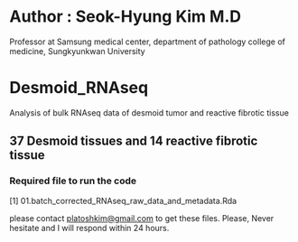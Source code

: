 # Author : Seok-Hyung Kim M.D
Professor at Samsung medical center, department of pathology
college of medicine, Sungkyunkwan University

# Desmoid_RNAseq
Analysis of bulk RNAseq data of desmoid tumor and reactive fibrotic tissue

## 37 Desmoid tissues and 14 reactive fibrotic tissue
### Required file to run the code
[1] 01.batch_corrected_RNAseq_raw_data_and_metadata.Rda

please contact platoshkim@gmail.com to get these files. Please, Never hesitate and I will respond within 24 hours. 
